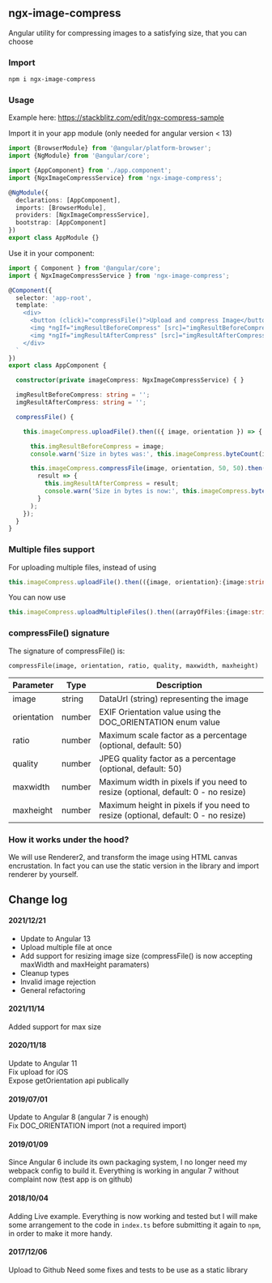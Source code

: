 ## ngx-image-compress

Angular utility for compressing images to a satisfying size, that you can choose

### Import
```sh
npm i ngx-image-compress
```

### Usage

Example here: https://stackblitz.com/edit/ngx-compress-sample 

Import it in your app module (only needed for angular version < 13)

```typescript
import {BrowserModule} from '@angular/platform-browser';
import {NgModule} from '@angular/core';

import {AppComponent} from './app.component';
import {NgxImageCompressService} from 'ngx-image-compress';

@NgModule({
  declarations: [AppComponent],
  imports: [BrowserModule],
  providers: [NgxImageCompressService],
  bootstrap: [AppComponent]
})
export class AppModule {}
```


Use it in your component:


```typescript
import { Component } from '@angular/core';
import { NgxImageCompressService } from 'ngx-image-compress';

@Component({
  selector: 'app-root',
  template: `
    <div>
      <button (click)="compressFile()">Upload and compress Image</button>
      <img *ngIf="imgResultBeforeCompress" [src]="imgResultBeforeCompress" alt="">
      <img *ngIf="imgResultAfterCompress" [src]="imgResultAfterCompress" alt="">
    </div>
  `
})
export class AppComponent {

  constructor(private imageCompress: NgxImageCompressService) { }

  imgResultBeforeCompress: string = '';
  imgResultAfterCompress: string = '';

  compressFile() {

    this.imageCompress.uploadFile().then(({ image, orientation }) => {

      this.imgResultBeforeCompress = image;
      console.warn('Size in bytes was:', this.imageCompress.byteCount(image));

      this.imageCompress.compressFile(image, orientation, 50, 50).then(
        result => {
          this.imgResultAfterCompress = result;
          console.warn('Size in bytes is now:', this.imageCompress.byteCount(result));
        }
      );
    });
  }
}
```


### Multiple files support

For uploading multiple files, instead of using
```ts
this.imageCompress.uploadFile().then(({image, orientation}:{image:string, orientation:number}) => {
```
You can now use
```ts
this.imageCompress.uploadMultipleFiles().then((arrayOfFiles:{image:string, orientation:number}[]) => {
```

### compressFile() signature

The signature of compressFile() is:

`compressFile(image, orientation, ratio, quality, maxwidth, maxheight)`

| Parameter   | Type   | Description                                                     |
| ----------- | ------ | ----------------------------------------------------------------|
| image       | string | DataUrl (string) representing the image                         |
| orientation | number | EXIF Orientation value using the DOC_ORIENTATION enum value     |
| ratio       | number | Maximum scale factor as a percentage (optional, default: 50)    |
| quality     | number | JPEG quality factor as a percentage (optional, default: 50)     |
| maxwidth    | number | Maximum width in pixels if you need to resize (optional, default: 0 - no resize)  |
| maxheight   | number | Maximum height in pixels if you need to resize (optional, default: 0 - no resize) |



### How it works under the hood?

We will use Renderer2, and transform the image using HTML canvas encrustation.
In fact you can use the static version in the library and import renderer by yourself.


## Change log

#### 2021/12/21

* Update to Angular 13  
* Upload multiple file at once 
* Add support for resizing image size (compressFile() is now accepting maxWidth and maxHeight paramaters)
* Cleanup types
* Invalid image rejection
* General refactoring

#### 2021/11/14

Added support for max size

#### 2020/11/18

Update to Angular 11  
Fix upload for iOS  
Expose getOrientation api publically   

#### 2019/07/01

Update to Angular 8 (angular 7 is enough)  
Fix DOC_ORIENTATION import (not a required import)

#### 2019/01/09

Since Angular 6 include its own packaging system, I no longer need my webpack config to build it.
Everything is working in angular 7 without complaint now (test app is on github)

#### 2018/10/04

Adding Live example.
Everything is now working and tested but I will make some arrangement to the code in `index.ts` before submitting it again to `npm`, in order to make it more handy.

#### 2017/12/06

Upload to Github
Need some fixes and tests to be use as a static library
